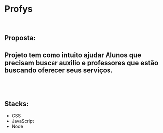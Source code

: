 # Profys

<br>
<h2>Proposta:</h2>
<h2>Projeto tem como intuito ajudar Alunos que precisam buscar auxilio e professores que estão buscando oferecer seus serviços.<h2>

<br>
<h2> Stacks:</h2>
<ul>
  <li>CSS</li>
  <li>JavaScript</li>
  <li>Node</li>
</ul>
